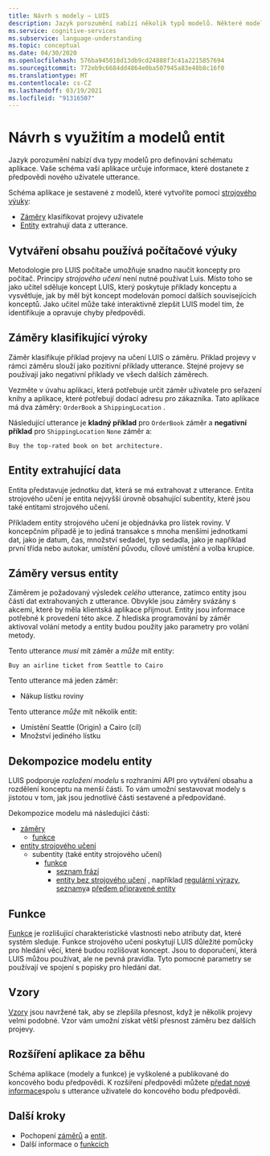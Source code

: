 ```yaml
---
title: Návrh s modely – LUIS
description: Jazyk porozumění nabízí několik typů modelů. Některé modely lze použít více než jedním způsobem.
ms.service: cognitive-services
ms.subservice: language-understanding
ms.topic: conceptual
ms.date: 04/30/2020
ms.openlocfilehash: 576ba945018d13db9cd24888f3c41a2215857694
ms.sourcegitcommit: 772eb9c6684dd4864e0ba507945a83e48b8c16f0
ms.translationtype: MT
ms.contentlocale: cs-CZ
ms.lasthandoff: 03/19/2021
ms.locfileid: "91316507"
---
```

# <a name="design-with-intent-and-entity-models"></a>Návrh s využitím a modelů entit

Jazyk porozumění nabízí dva typy modelů pro definování schématu aplikace. Vaše schéma vaší aplikace určuje informace, které dostanete z předpovědi nového uživatele utterance.

Schéma aplikace je sestavené z modelů, které vytvoříte pomocí [strojového výuky](#authoring-uses-machine-teaching):
* [Záměry](#intents-classify-utterances) klasifikovat projevy uživatele
* [Entity](#entities-extract-data) extrahují data z utterance.

## <a name="authoring-uses-machine-teaching"></a>Vytváření obsahu používá počítačové výuky

Metodologie pro LUIS počítače umožňuje snadno naučit koncepty pro počítač. Principy _strojového učení_ není nutné používat Luis. Místo toho se jako učitel sděluje koncept LUIS, který poskytuje příklady konceptu a vysvětluje, jak by měl být koncept modelován pomocí dalších souvisejících konceptů. Jako učitel může také interaktivně zlepšit LUIS model tím, že identifikuje a opravuje chyby předpovědi.

<a name="v3-authoring-model-decomposition"></a>

## <a name="intents-classify-utterances"></a>Záměry klasifikující výroky

Záměr klasifikuje příklad projevy na učení LUIS o záměru. Příklad projevy v rámci záměru slouží jako pozitivní příklady utterance. Stejné projevy se používají jako negativní příklady ve všech dalších záměrech.

Vezměte v úvahu aplikaci, která potřebuje určit záměr uživatele pro seřazení knihy a aplikace, které potřebují dodací adresu pro zákazníka. Tato aplikace má dva záměry: `OrderBook` a `ShippingLocation` .

Následující utterance je **kladný příklad** pro `OrderBook` záměr a **negativní příklad** pro `ShippingLocation` `None` záměr a:

`Buy the top-rated book on bot architecture.`

## <a name="entities-extract-data"></a>Entity extrahující data

Entita představuje jednotku dat, která se má extrahovat z utterance. Entita strojového učení je entita nejvyšší úrovně obsahující subentity, které jsou také entitami strojového učení.

Příkladem entity strojového učení je objednávka pro lístek roviny. V koncepčním případě je to jediná transakce s mnoha menšími jednotkami dat, jako je datum, čas, množství sedadel, typ sedadla, jako je například první třída nebo autokar, umístění původu, cílové umístění a volba krupice.

## <a name="intents-versus-entities"></a>Záměry versus entity

Záměrem je požadovaný výsledek _celého_ utterance, zatímco entity jsou částí dat extrahovaných z utterance. Obvykle jsou záměry svázány s akcemi, které by měla klientská aplikace přijmout. Entity jsou informace potřebné k provedení této akce. Z hlediska programování by záměr aktivoval volání metody a entity budou použity jako parametry pro volání metody.

Tento utterance _musí_ mít záměr a _může_ mít entity:

`Buy an airline ticket from Seattle to Cairo`

Tento utterance má jeden záměr:

* Nákup lístku roviny

Tento utterance _může_ mít několik entit:

* Umístění Seattle (Origin) a Cairo (cíl)
* Množství jediného lístku

## <a name="entity-model-decomposition"></a>Dekompozice modelu entity

LUIS podporuje _rozložení modelu_ s rozhraními API pro vytváření obsahu a rozdělení konceptu na menší části. To vám umožní sestavovat modely s jistotou v tom, jak jsou jednotlivé části sestavené a předpovídané.

Dekompozice modelu má následující části:

* [záměry](#intents-classify-utterances)
    * [funkce](#features)
* [entity strojového učení](reference-entity-machine-learned-entity.md)
    * subentity (také entity strojového učení)
        * [funkce](#features)
            * [seznam frází](luis-concept-feature.md)
            * [entity bez strojového učení](luis-concept-feature.md) , například [regulární výrazy](reference-entity-regular-expression.md), [seznamy](reference-entity-list.md)a [předem připravené entity](luis-reference-prebuilt-entities.md)

<a name="entities-extract-data"></a>
<a name="machine-learned-entities"></a>

## <a name="features"></a>Funkce

[Funkce](luis-concept-feature.md) je rozlišující charakteristické vlastnosti nebo atributy dat, které systém sleduje. Funkce strojového učení poskytují LUIS důležité pomůcky pro hledání věcí, které budou rozlišovat koncept. Jsou to doporučení, která LUIS můžou používat, ale ne pevná pravidla. Tyto pomocné parametry se používají ve spojení s popisky pro hledání dat.

## <a name="patterns"></a>Vzory

[Vzory](luis-concept-patterns.md) jsou navržené tak, aby se zlepšila přesnost, když je několik projevy velmi podobné. Vzor vám umožní získat větší přesnost záměru bez dalších projevy.

## <a name="extending-the-app-at-runtime"></a>Rozšíření aplikace za běhu

Schéma aplikace (modely a funkce) je vyškolené a publikované do koncového bodu předpovědi. K rozšíření předpovědi můžete [předat nové informace](schema-change-prediction-runtime.md)spolu s utterance uživatele do koncového bodu předpovědi.

## <a name="next-steps"></a>Další kroky

* Pochopení [záměrů](luis-concept-intent.md) a [entit](luis-concept-entity-types.md).
* Další informace o [funkcích](luis-concept-feature.md)